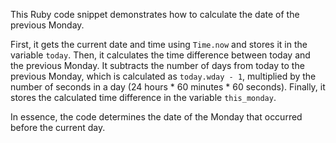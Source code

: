 This Ruby code snippet demonstrates how to calculate the date of the previous Monday. 

First, it gets the current date and time using `Time.now` and stores it in the variable `today`. 
Then, it calculates the time difference between today and the previous Monday. It subtracts the number of days from today to the previous Monday, which is calculated as `today.wday - 1`, multiplied by the number of seconds in a day (24 hours * 60 minutes * 60 seconds). 
Finally, it stores the calculated time difference in the variable `this_monday`. 

In essence, the code determines the date of the Monday that occurred before the current day.




